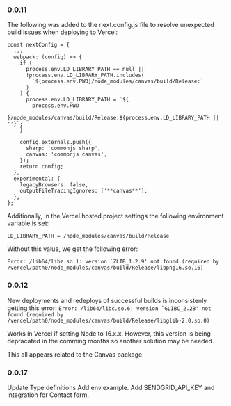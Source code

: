 ### 0.0.11

The following was added to the next.config.js file to resolve unexpected build issues when deploying to Vercel:

```
const nextConfig = {
  ...
  webpack: (config) => {
    if (
      process.env.LD_LIBRARY_PATH == null ||
      !process.env.LD_LIBRARY_PATH.includes(
        `${process.env.PWD}/node_modules/canvas/build/Release:`
      )
    ) {
      process.env.LD_LIBRARY_PATH = `${
        process.env.PWD
      }/node_modules/canvas/build/Release:${process.env.LD_LIBRARY_PATH || ''}`;
    }

    config.externals.push({
      sharp: 'commonjs sharp',
      canvas: 'commonjs canvas',
    });
    return config;
  },
  experimental: {
    legacyBrowsers: false,
    outputFileTracingIgnores: ['**canvas**'],
  },
};
```

Additionally, in the Vercel hosted project settings the following environment variable is set:

```
LD_LIBRARY_PATH = /node_modules/canvas/build/Release
```

Without this value, we get the following error:

```
Error: /lib64/libz.so.1: version `ZLIB_1.2.9' not found (required by /vercel/path0/node_modules/canvas/build/Release/libpng16.so.16)
```

### 0.0.12

New deployments and redeploys of successful builds is inconsistenly getting this error:
`` Error: /lib64/libc.so.6: version `GLIBC_2.28' not found (required by /vercel/path0/node_modules/canvas/build/Release/libglib-2.0.so.0) ``

Works in Vercel if setting Node to 16.x.x. However, this version is being depracated in the comming months so another solution may be needed.

This all appears related to the Canvas package.

### 0.0.17

Update Type definitions
Add env.example.
Add SENDGRID_API_KEY and integration for Contact form.

